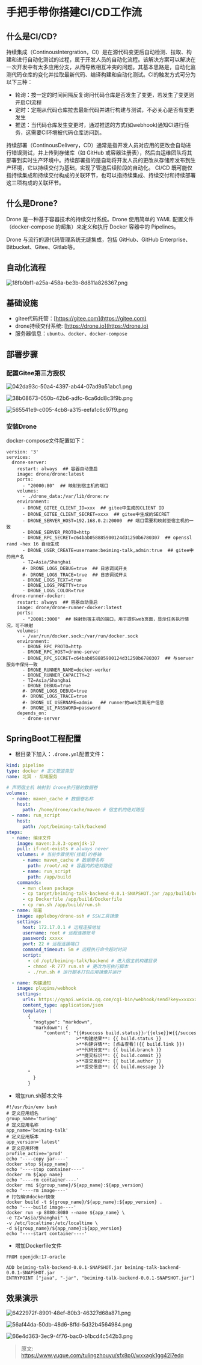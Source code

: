 # 手把手带你搭建CI/CD工作流


## 什么是CI/CD?

持续集成（ContinousIntergration，CI）是在源代码变更后自动检测、拉取、构建和进行自动化测试的过程，属于开发人员的自动化流程。该解决方案可以解决在一次开发中有太多应用分支，从而导致相互冲突的问题。其基本思路是，自动化监测代码仓库的变化并拉取最新代码、编译构建和自动化测试。CI的触发方式可分为以下三种：

- 轮询：按一定的时间间隔反复询问代码仓库是否发生了变更，若发生了变更则开启CI流程
- 定时：定期从代码仓库拉去最新代码并进行构建与测试，不必关心是否有变更发生
- 推送：当代码仓库发生变更时，通过推送的方式(如webhook)通知CI进行任务，这需要CI环境被代码仓库访问到。

持续部署（ContinousDelivery，CD）通常是指开发人员对应用的更改会自动进行错误测试，并上传到存储库（如 GitHub 或容器注册表），然后由运维团队将其部署到实时生产环境中。持续部署指的是自动将开发人员的更改从存储库发布到生产环境，它以持续交付为基础，实现了管道后续阶段的自动化。 CI/CD 既可能仅指持续集成和持续交付构成的关联环节，也可以指持续集成、持续交付和持续部署这三项构成的关联环节。


## 什么是Drone?

Drone 是一种基于容器技术的持续交付系统。Drone 使用简单的 YAML 配置文件（docker-compose 的超集）来定义和执行 Docker 容器中的 Pipelines。

Drone 与流行的源代码管理系统无缝集成，包括 GitHub、GitHub Enterprise、Bitbucket、Gitee、Gitlab等。


## 自动化流程

![18fb0bf1-a25a-458a-be3b-8d811a826367.png](./img/KkTmSgIvzJplZ_oD/1717137867403-e0cdb152-ec80-4ca6-b26c-4fa0901e6939-125302.png)


## 基础设施

- gitee代码托管：[https://gitee.com](https://gitee.com)
- drone持续交付系统: [https://drone.io](https://drone.io)
- 服务器信息：`ubuntu`、`docker`、`docker-compose`


## 部署步骤


### 配置Gitee第三方授权

![042da93c-50a4-4397-ab44-07ad9a51abc1.png](./img/KkTmSgIvzJplZ_oD/1717137878116-0a8d5216-a5e6-4556-982f-7a4a12904326-418745.png)

![38b08673-050b-42b6-adfc-6ca6dd8c3f9b.png](./img/KkTmSgIvzJplZ_oD/1717137878940-fcf96100-76e3-432f-af9c-82dae0346623-687270.png)

![565541e9-c005-4cb8-a315-eefa1c6c97f9.png](./img/KkTmSgIvzJplZ_oD/1717137880446-40f013c1-89a3-47e1-b419-bc5e1e173316-505175.png)


### 安装Drone

docker-compose文件配置如下：

```
version: '3'
services:
  drone-server:
    restart: always  ## 容器自动重启
    image: drone/drone:latest
    ports:
      - "20000:80"  ## 映射到宿主机的端口
    volumes:
      - ./drone_data:/var/lib/drone:rw
    environment:
      - DRONE_GITEE_CLIENT_ID=xxx  ## gitee中生成的CLIENT ID
      - DRONE_GITEE_CLIENT_SECRET=xxxx  ## gitee中生成的SECRET
      - DRONE_SERVER_HOST=192.168.0.2:20000  ## 端口需要和映射至宿主机的一致
      - DRONE_SERVER_PROTO=http
      - DRONE_RPC_SECRET=c64bab058885900124d31250b6780307  ## openssl rand -hex 16 自动生成
      - DRONE_USER_CREATE=username:beiming-talk,admin:true  ## gitee中的用户名
      - TZ=Asia/Shanghai
      #- DRONE_LOGS_DEBUG=true  ## 日志调试开关
      #- DRONE_LOGS_TRACE=true  ## 日志调试开关
      - DRONE_LOGS_TEXT=true
      - DRONE_LOGS_PRETTY=true
      - DRONE_LOGS_COLOR=true
  drone-runner-docker:
    restart: always  ## 容器自动重启
    image: drone/drone-runner-docker:latest
    ports:
      - "20001:3000"  ## 映射到宿主机的端口，用于提供web页面，显示任务执行情况，可不映射
    volumes:
      - /var/run/docker.sock:/var/run/docker.sock
    environment:
      - DRONE_RPC_PROTO=http
      - DRONE_RPC_HOST=drone-server
      - DRONE_RPC_SECRET=c64bab058885900124d31250b6780307  ## 与server服务中保持一致
      - DRONE_RUNNER_NAME=docker-worker
      - DRONE_RUNNER_CAPACITY=2
      - TZ=Asia/Shanghai 
      - DRONE_DEBUG=true
      #- DRONE_LOGS_DEBUG=true
      #- DRONE_LOGS_TRACE=true
      #- DRONE_UI_USERNAME=admin   ## runner的web页面用户信息
      #- DRONE_UI_PASSWORD=password 
    depends_on:
      - drone-server
```


## SpringBoot工程配置

- 根目录下加入：`.drone.yml`配置文件：

```yaml
kind: pipeline
type: docker # 定义管道类型
name: 北冥 - 后端服务

# 声明宿主机 映射到 drone执行器的数据卷
volumes:
  - name: maven_cache # 数据卷名称
    host:
      path: /home/drone/cache/maven # 宿主机的绝对路径
  - name: run_script
    host:
      path: /opt/beiming-talk/backend
steps:
  - name: 编译文件
    image: maven:3.8.3-openjdk-17
    pull: if-not-exists # always never
    volumes: # 当前步骤使用(挂载)的卷轴
      - name: maven_cache # 数据卷名称
        path: /root/.m2 # 容器内的绝对路径
      - name: run_script
        path: /app/build
    commands:
      - mvn clean package
      - cp target/beiming-talk-backend-0.0.1-SNAPSHOT.jar /app/build/beiming-talk-backend-0.0.1-SNAPSHOT.jar
      - cp Dockerfile /app/build/Dockerfile
      - cp run.sh /app/build/run.sh
  - name: 部署
    image: appleboy/drone-ssh # SSH工具镜像
    settings:
      host: 172.17.0.1 # 远程连接地址
      username: root # 远程连接账号
      password: xxxxx
      port: 22 # 远程连接端口
      command_timeout: 5m # 远程执行命令超时时间
      script:
        - cd /opt/beiming-talk/backend # 进入宿主机构建目录
        - chmod -R 777 run.sh # 更改为可执行脚本
        - ./run.sh # 运行脚本打包应用镜像并运行

  - name: 构建通知
    image: plugins/webhook
    settings:
      urls: https://qyapi.weixin.qq.com/cgi-bin/webhook/send?key=xxxxxx
      content_type: application/json
      template: |
        {
          "msgtype": "markdown",
          "markdown": {
              "content": "{{#success build.status}}✅{{else}}❌{{/success}}**{{ repo.owner }}/{{ repo.name }}** (Build #{{build.number}})\n
                          >**构建结果**: {{ build.status }}
                          >**构建详情**: [点击查看]({{ build.link }})
                          >**代码分支**: {{ build.branch }}
                          >**提交标识**: {{ build.commit }}
                          >**提交发起**: {{ build.author }}
                          >**提交信息**: {{ build.message }}
        "
          }
        }
```

- 增加run.sh脚本文件

```shell
#!/usr/bin/env bash
# 定义应用组名
group_name='turing'
# 定义应用名称
app_name='beiming-talk'
# 定义应用版本
app_version='latest'
# 定义应用环境
profile_active='prod'
echo '----copy jar----'
docker stop ${app_name}
echo '----stop container----'
docker rm ${app_name}
echo '----rm container----'
docker rmi ${group_name}/${app_name}:${app_version}
echo '----rm image----'
# 打包编译docker镜像
docker build -t ${group_name}/${app_name}:${app_version} .
echo '----build image----'
docker run -p 8080:8080 --name ${app_name} \
-e TZ="Asia/Shanghai" \
-v /etc/localtime:/etc/localtime \
-d ${group_name}/${app_name}:${app_version}
echo '----start container----'
```

- 增加Dockerfile文件

```
FROM openjdk:17-oracle

ADD beiming-talk-backend-0.0.1-SNAPSHOT.jar beiming-talk-backend-0.0.1-SNAPSHOT.jar
ENTRYPOINT ["java", "-jar", "beiming-talk-backend-0.0.1-SNAPSHOT.jar"]
```


## 效果演示

![6422972f-8901-48ef-80b3-46327d68a871.png](./img/KkTmSgIvzJplZ_oD/1717138306361-b002251a-bd51-4bb7-a7ec-14e388d7c42d-452117.png)

![56af44da-50db-48d6-8ffd-5d32b4564984.png](./img/KkTmSgIvzJplZ_oD/1717138306402-a00e0f8f-69df-4d9d-9de6-c83828b76b72-116424.png)

![66e4d363-3ec9-4f76-bac0-b1bcd4c542b3.png](./img/KkTmSgIvzJplZ_oD/1717138306409-736e2365-0e9d-4e43-bf86-2aed89329920-651822.png)


> 原文: <https://www.yuque.com/tulingzhouyu/sfx8p0/wxxagk1gg42l7edq>